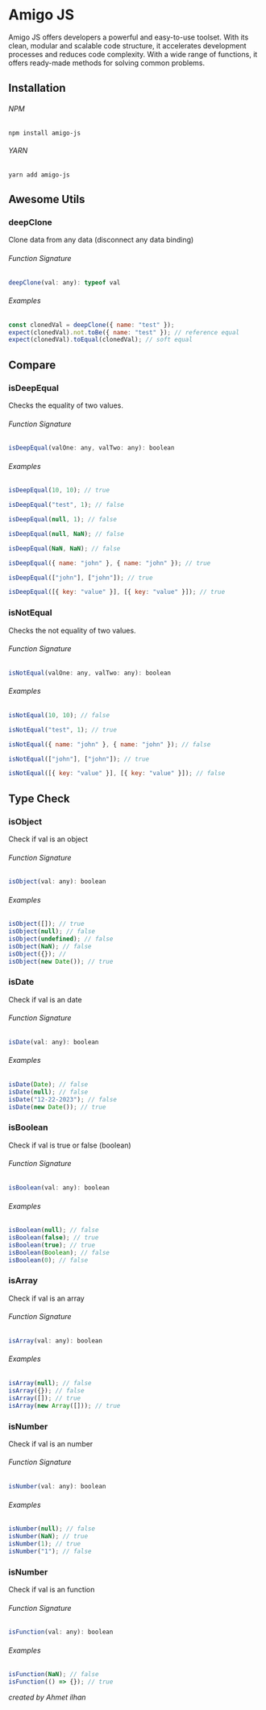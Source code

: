 # Amigo JS

Amigo JS offers developers a powerful and easy-to-use toolset. With its clean, modular and scalable code structure, it accelerates development processes and reduces code complexity. With a wide range of functions, it offers ready-made methods for solving common problems.

## Installation

###### NPM

`npm install amigo-js`

###### YARN

`yarn add amigo-js`

## Awesome Utils

### deepClone

Clone data from any data (disconnect any data binding)

###### Function Signature

```js
deepClone(val: any): typeof val
```

###### Examples

```js
const clonedVal = deepClone({ name: "test" });
expect(clonedVal).not.toBe({ name: "test" }); // reference equal
expect(clonedVal).toEqual(clonedVal); // soft equal
```

## Compare

### isDeepEqual

Checks the equality of two values.

###### Function Signature

```js
isDeepEqual(valOne: any, valTwo: any): boolean
```

###### Examples

```js
isDeepEqual(10, 10); // true

isDeepEqual("test", 1); // false

isDeepEqual(null, 1); // false

isDeepEqual(null, NaN); // false

isDeepEqual(NaN, NaN); // false

isDeepEqual({ name: "john" }, { name: "john" }); // true

isDeepEqual(["john"], ["john"]); // true

isDeepEqual([{ key: "value" }], [{ key: "value" }]); // true
```

### isNotEqual

Checks the not equality of two values.

###### Function Signature

```js
isNotEqual(valOne: any, valTwo: any): boolean
```

###### Examples

```js
isNotEqual(10, 10); // false

isNotEqual("test", 1); // true

isNotEqual({ name: "john" }, { name: "john" }); // false

isNotEqual(["john"], ["john"]); // true

isNotEqual([{ key: "value" }], [{ key: "value" }]); // false
```

## Type Check

### isObject

Check if val is an object

###### Function Signature

```js
isObject(val: any): boolean
```

###### Examples

```js
isObject([]); // true
isObject(null); // false
isObject(undefined); // false
isObject(NaN); // false
isObject({}); //
isObject(new Date()); // true
```

### isDate

Check if val is an date

###### Function Signature

```js
isDate(val: any): boolean
```

###### Examples

```js
isDate(Date); // false
isDate(null); // false
isDate("12-22-2023"); // false
isDate(new Date()); // true
```

### isBoolean

Check if val is true or false (boolean)

###### Function Signature

```js
isBoolean(val: any): boolean
```

###### Examples

```js
isBoolean(null); // false
isBoolean(false); // true
isBoolean(true); // true
isBoolean(Boolean); // false
isBoolean(0); // false
```

### isArray

Check if val is an array

###### Function Signature

```js
isArray(val: any): boolean
```

###### Examples

```js
isArray(null); // false
isArray({}); // false
isArray([]); // true
isArray(new Array([])); // true
```

### isNumber

Check if val is an number

###### Function Signature

```js
isNumber(val: any): boolean
```

###### Examples

```js
isNumber(null); // false
isNumber(NaN); // true
isNumber(1); // true
isNumber("1"); // false
```

### isNumber

Check if val is an function

###### Function Signature

```js
isFunction(val: any): boolean
```

###### Examples

```js
isFunction(NaN); // false
isFunction(() => {}); // true
```

_created by Ahmet ilhan_
